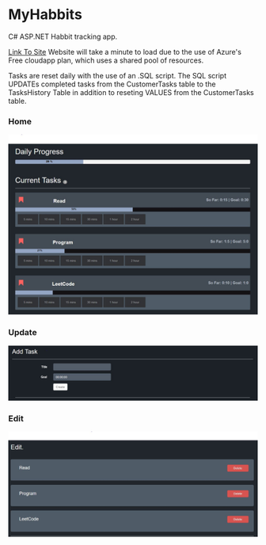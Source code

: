 # MyHabbits
C# ASP.NET Habbit tracking app.

[Link To Site](http://myhabittrack.cloudapp.net/)
Website will take a minute to load due to the use of Azure's Free cloudapp plan, which uses a shared pool of resources.

Tasks are reset daily with the use of an .SQL script. The SQL script UPDATEs completed tasks from the CustomerTasks table to the TasksHistory Table in addition to reseting VALUES from the CustomerTasks table.


### Home

<img src="/MyHabbits/gitImgs/myHabbitsHome.JPG" >

### Update

<img src="/MyHabbits/gitImgs/myHabbitUpdate.JPG" >

### Edit

<img src="/MyHabbits/gitImgs/myHabbitsEdit.JPG" >
